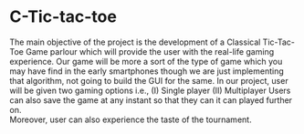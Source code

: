 # C-Tic-tac-toe
The main objective of the project is the development of a Classical Tic-Tac-Toe Game parlour which will provide the user with the real-life gaming experience. Our game will be more a sort of the type of game which you may have find in the early smartphones though we are just implementing that algorithm, not going to build the GUI for the same. In our project, user will be given two gaming options i.e.,
              (I) Single player
              (II) Multiplayer
        Users can also save the game at any instant so that they can it can played  further on.      
        Moreover, user can also experience the taste of the tournament.
